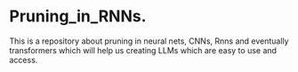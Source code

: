 # Pruning_in_RNNs.
This is a repository about pruning in neural nets, CNNs, Rnns and eventually transformers which will help us creating LLMs which are easy to use and access.
